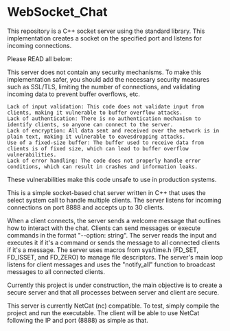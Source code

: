 # WebSocket_Chat
This repository is a C++ socket server using the standard library. This implementation creates a socket on the specified port and listens for incoming connections.

Please READ all below:

This server does not contain any security mechanisms. To make this implementation safer, you should add the necessary security measures such as SSL/TLS, limiting the number of connections, and validating incoming data to prevent buffer overflows, etc.

    Lack of input validation: This code does not validate input from clients, making it vulnerable to buffer overflow attacks.
    Lack of authentication: There is no authentication mechanism to identify clients, so anyone can connect to the server.
    Lack of encryption: All data sent and received over the network is in plain text, making it vulnerable to eavesdropping attacks.
    Use of a fixed-size buffer: The buffer used to receive data from clients is of fixed size, which can lead to buffer overflow vulnerabilities.
    Lack of error handling: The code does not properly handle error conditions, which can result in crashes and information leaks.

These vulnerabilities make this code unsafe to use in production systems.

This is a simple socket-based chat server written in C++ that uses the select system call to handle multiple clients. The server listens for incoming connections on port 8888 and accepts up to 30 clients.

When a client connects, the server sends a welcome message that outlines how to interact with the chat. Clients can send messages or execute commands in the format "--option: string". The server reads the input and executes it if it's a command or sends the message to all connected clients if it's a message. The server uses macros from sys/time.h (FD_SET, FD_ISSET, and FD_ZERO) to manage file descriptors. The server's main loop listens for client messages and uses the "notify_all" function to broadcast messages to all connected clients.

Currently this project is under construction, the main objective is to create a secure server and that all processes between server and client are secure.

This server is currently NetCat (nc) compatible.
To test, simply compile the project and run the executable.
The client will be able to use NetCat following the IP and port (8888) as simple as that.
